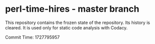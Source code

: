 # perl-time-hires - master branch

This repository contains the frozen state of the repository.
Its history is cleared. It is used only for static code
analysis with Codacy.

Commit Time: 1727795957